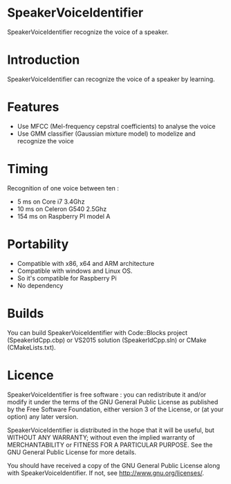 SpeakerVoiceIdentifier
======================
SpeakerVoiceIdentifier recognize the voice of a speaker.

Introduction
============
SpeakerVoiceIdentifier can recognize the voice of a speaker by learning.

Features
========
 - Use MFCC (Mel-frequency cepstral coefficients) to analyse the voice
 - Use GMM classifier (Gaussian mixture model) to modelize and recognize the voice

Timing
======
Recognition of one voice between ten :
 - 5 ms on Core i7 3.4Ghz
 - 10 ms on Celeron G540 2.5Ghz
 - 154 ms on Raspberry PI model A 
 
Portability
===========
 - Compatible with x86, x64 and ARM architecture
 - Compatible with windows and Linux OS.
 - So it's compatible for Raspberry Pi
 - No dependency

Builds
======
You can build SpeakerVoiceIdentifier with Code::Blocks project (SpeakerIdCpp.cbp) or VS2015 solution (SpeakerIdCpp.sln) or CMake (CMakeLists.txt).

Licence
=======
SpeakerVoiceIdentifier is free software : you can redistribute it and/or modify it under the terms of the GNU General Public License as published by the Free Software Foundation, either version 3 of the License, or (at your option) any later version.

SpeakerVoiceIdentifier is distributed in the hope that it will be useful, but WITHOUT ANY WARRANTY; without even the implied warranty of MERCHANTABILITY or FITNESS FOR A PARTICULAR PURPOSE. See the GNU General Public License for more details.

You should have received a copy of the GNU General Public License along with SpeakerVoiceIdentifier. If not, see http://www.gnu.org/licenses/.
